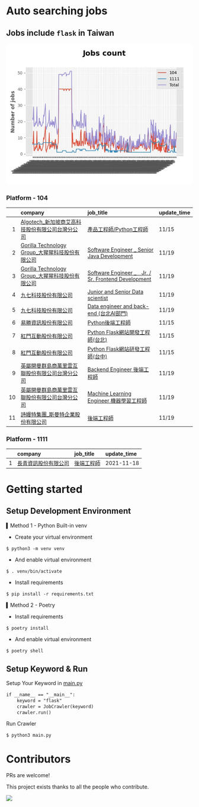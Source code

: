 # Auto searching jobs

## Jobs include `flask` in Taiwan 

 ![image](./doc/plot_img.jpg)


### Platform - 104


|    | company                                                                                                | job_title                                                                                                      | update_time   |
|---:|:-------------------------------------------------------------------------------------------------------|:---------------------------------------------------------------------------------------------------------------|:--------------|
|  1 | [Algotech_新加坡商艾高科技股份有限公司台灣分公司](https://www.104.com.tw/company/1a2x6blc6n?jobsource=jolist_c_relevance) | [產品工程師/Python工程師](https://www.104.com.tw/job/7duf1?jobsource=jolist_c_relevance)                               | 11/15         |
|  2 | [Gorilla Technology Group_大猩猩科技股份有限公司](https://www.104.com.tw/company/wilokdc?jobsource=jolist_d_date) | [Software Engineer _ Senior Java Development](https://www.104.com.tw/job/3yh2d?jobsource=jolist_d_date)        | 11/19         |
|  3 | [Gorilla Technology Group_大猩猩科技股份有限公司](https://www.104.com.tw/company/wilokdc?jobsource=jolist_d_date) | [Software Engineer _　Jr. / Sr. Frontend Development](https://www.104.com.tw/job/6o30x?jobsource=jolist_d_date) | 11/19         |
|  4 | [九七科技股份有限公司](https://www.104.com.tw/company/1a2x6bl9vu?jobsource=jolist_d_date)                        | [Junior and Senior Data scientist](https://www.104.com.tw/job/7fde6?jobsource=jolist_d_date)                   | 11/19         |
|  5 | [九七科技股份有限公司](https://www.104.com.tw/company/1a2x6bl9vu?jobsource=jolist_d_date)                        | [Data engineer and back-end (台北AI部門)](https://www.104.com.tw/job/7fwwj?jobsource=jolist_d_date)                | 11/19         |
|  6 | [易勝資訊股份有限公司](https://www.104.com.tw/company/1a2x6bj8og?jobsource=jolist_c_relevance)                   | [Python後端工程師](https://www.104.com.tw/job/76vbt?jobsource=jolist_c_relevance)                                   | 11/15         |
|  7 | [紅門互動股份有限公司](https://www.104.com.tw/company/oh4m67k?jobsource=jolist_c_relevance)                      | [Python Flask網站開發工程師(台北)](https://www.104.com.tw/job/6xtfl?jobsource=jolist_c_relevance)                       | 11/15         |
|  8 | [紅門互動股份有限公司](https://www.104.com.tw/company/oh4m67k?jobsource=jolist_c_relevance)                      | [Python Flask網站研發工程師(台中)](https://www.104.com.tw/job/6kf9h?jobsource=jolist_c_relevance)                       | 11/15         |
|  9 | [英屬開曼群島商萬里雲互聯股份有限公司台灣分公司](https://www.104.com.tw/company/1a2x6bk5cu?jobsource=jolist_d_date)           | [Backend Engineer 後端工程師](https://www.104.com.tw/job/6xipk?jobsource=jolist_d_date)                             | 11/19         |
| 10 | [英屬開曼群島商萬里雲互聯股份有限公司台灣分公司](https://www.104.com.tw/company/1a2x6bk5cu?jobsource=jolist_d_date)           | [Machine Learning Engineer 機器學習工程師 ](https://www.104.com.tw/job/6c61u?jobsource=jolist_d_date)                 | 11/19         |
| 11 | [詩嫚特集團_斯曼特企業股份有限公司](https://www.104.com.tw/company/12q3kt2w?jobsource=jolist_d_date)                   | [後端工程師](https://www.104.com.tw/job/7fywv?jobsource=jolist_d_date)                                              | 11/19         |

### Platform - 1111


|    | company                                              | job_title                                      | update_time   |
|---:|:-----------------------------------------------------|:-----------------------------------------------|:--------------|
|  1 | [長青資訊股份有限公司](https://www.1111.com.tw/corp/71694811/) | [後端工程師](https://www.1111.com.tw/job/85012186/) | 2021-11-18    |



# Getting started
## Setup Development Environment
▍Method 1 - Python Built-in venv

- Create your virtual environment
```
$ python3 -m venv venv
```
- And enable virtual environment
```
$ . venv/bin/activate
```
- Install requirements
```
$ pip install -r requirements.txt 
```

▍Method 2 - Poetry
- Install requirements
```
$ poetry install
```
- And enable virtual environment
```
$ poetry shell
```

## Setup Keyword & Run

Setup Your Keyword in [main.py](./main.py#L88)
```
if __name__ == "__main__":
    keyword = "flask"
    crawler = JobCrawler(keyword)
    crawler.run()
```

Run Crawler
```
$ python3 main.py
```

# Contributors
PRs are welcome!

This project exists thanks to all the people who contribute.

<a href="https://github.com/hsuanchi/auto-search-flask-job/graphs/contributors">
  <img src="https://contrib.rocks/image?repo=hsuanchi/auto-search-flask-job"/>
</a>
